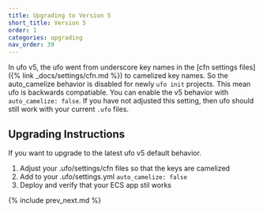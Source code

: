```yaml
---
title: Upgrading to Version 5
short_title: Version 5
order: 1
categories: upgrading
nav_order: 39
---
```


In ufo v5, the ufo went from underscore key names in the [cfn settings files]({% link _docs/settings/cfn.md %}) to camelized key names. So the auto_camelize behavior is disabled for newly `ufo init` projects. This mean ufo is backwards compatiable. You can enable the v5 behavior with `auto_camelize: false`. If you have not adjusted this setting, then ufo should still work with your current `.ufo` files.

## Upgrading Instructions

If you want to upgrade to the latest ufo v5 default behavior.

1. Adjust your .ufo/settings/cfn files so that the keys are camelized
2. Add to your .ufo/settings.yml `auto_camelize: false`
3. Deploy and verify that your ECS app stil works

{% include prev_next.md %}
